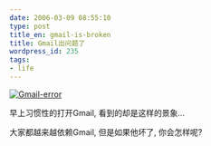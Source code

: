 ```yaml
---
date: 2006-03-09 08:55:10
type: post
title_en: gmail-is-broken
title: Gmail出问题了
wordpress_id: 235
tags:
- life
---
```


[![Gmail-error](http://static.flickr.com/48/109863640_42a5320577.jpg)](http://static.flickr.com/48/109863640_42a5320577_o.jpg)

早上习惯性的打开Gmail, 看到的却是这样的景象...

大家都越来越依赖Gmail, 但是如果他坏了, 你会怎样呢?

